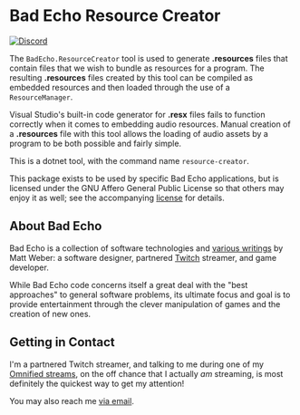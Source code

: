 ﻿# Bad Echo Resource Creator
[![Discord](https://img.shields.io/discord/348353194801364992?style=flat-square&label=Discord&logo=discord&logoColor=white&color=7289DA)](https://discord.gg/omni) 

The `BadEcho.ResourceCreator` tool is used to generate **.resources** files that contain files that we wish to bundle as resources for a program. The resulting **.resources** files created by this tool can be compiled as embedded resources and then loaded through the use of a `ResourceManager`.

Visual Studio's built-in code generator for **.resx** files fails to function correctly when it comes to embedding audio resources. Manual creation of a **.resources** file with this tool allows the loading of audio assets by a program to be both possible and fairly simple.

This is a dotnet tool, with the command name `resource-creator`.

This package exists to be used by specific Bad Echo applications, but is licensed under the GNU Affero General Public License so that others may enjoy it as well; see the accompanying [license](https://github.com/omniscientist/BadEcho/blob/master/LICENSE.md) for details.

## About Bad Echo
Bad Echo is a collection of software technologies and [various writings](https://badecho.com) by Matt Weber: a software designer, partnered [Twitch](https://twitch.tv/omni) streamer, and game developer.

While Bad Echo code concerns itself a great deal with the "best approaches" to general software problems, its ultimate focus and goal is to provide entertainment through the clever manipulation of games and the creation of new ones.

## Getting in Contact
I'm a partnered Twitch streamer, and talking to me during one of my [Omnified streams](https://twitch.tv/omni), on the off chance that I actually _am_ streaming, is most definitely the quickest way to get my attention!

You may also reach me [via email](mailto:matt@badecho.com).